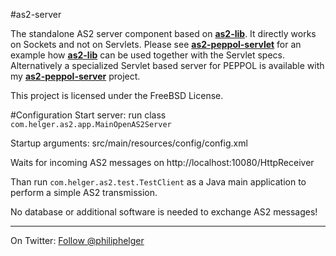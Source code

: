 #as2-server

The standalone AS2 server component based on **[as2-lib](https://github.com/phax/as2-lib)**.
It directly works on Sockets and not on Servlets. Please see **[as2-peppol-servlet](https://github.com/phax/as2-peppol-servlet)** for an example how **[as2-lib](https://github.com/phax/as2-lib)** can be used together with the Servlet specs.
Alternatively a specialized Servlet based server for PEPPOL is available with my **[as2-peppol-server](https://github.com/phax/as2-peppol-server)** project.

This project is licensed under the FreeBSD License.

#Configuration
Start server: run class `com.helger.as2.app.MainOpenAS2Server`

Startup arguments: src/main/resources/config/config.xml

Waits for incoming AS2 messages on http://localhost:10080/HttpReceiver

Than run `com.helger.as2.test.TestClient` as a Java main application to perform a simple AS2 transmission.

No database or additional software is needed to exchange AS2 messages!

---

On Twitter: <a href="https://twitter.com/philiphelger">Follow @philiphelger</a>
